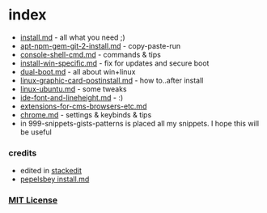 # index

- [install.md](install.md#os) - all what you need ;)
- [apt-npm-gem-git-2-install.md](apt-npm-gem-git-2-install.md) - copy-paste-run
- [console-shell-cmd.md](console-shell-cmd.md) - commands & tips
- [install-win-specific.md](install-win-specific.md) - fix for updates and secure boot
- [dual-boot.md](dual-boot.md) - all about win+linux
- [linux-graphic-card-postinstall.md](linux-graphic-card-postinstall.md) - how to..after install
- [linux-ubuntu.md](linux-ubuntu.md) - some tweaks
- [ide-font-and-lineheight.md](ide-font-and-lineheight.md) - :)
- [extensions-for-cms-browsers-etc.md](extensions-for-cms-browsers-etc.md)
- [chrome.md](chrome.md) - settings & keybinds & tips
- in 999-snippets-gists-patterns is placed all my snippets. I hope this will be useful

### credits
- edited in [stackedit](https://stackedit.io/editor)
- [pepelsbey install.md](https://gist.github.com/pepelsbey/2c9acf8917364e0150d4)

### [MIT License](LICENSE.md)
